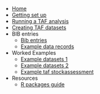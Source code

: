 
<!--
![TAF](http://ices.dk/SiteCollectionImages/TAF/TAF_info_gfx_no_descriptions.png)
-->

  - [Home](Home)
  - [Getting set up](Getting-set-up)
  - [Running a TAF analysis](Running-a-TAF-analysis)
  - [Creating TAF datasets](Creating-TAF-datasets)
  - BIB entries
      - [Bib entries](Bib-entries)
      - [Example data records](Example-data-records)
  - Worked Examples
      - [Example datasets 1](Example-datasets-1)
      - [Example datasets 2](Example-datasets-2)
        <!--  * [Example TAF scripts 1](Example-taf-scripts-1) -->
      - [Example taf stockassessment](Example-taf-stockassessment)
  - Resources
      - [R packages guide](R-packages-guide)
        <!--  * [List of presentations](List-of-presentations) -->
        <!--  * [Code Snippets](Code-Snippets) --> <!-- * TAF server
        * [Reading TAF files](Reading-TAF-files)
        -->

-----

<!--
* TAF Workshop material
  * Preliminaries
  * Getting Started with TAF
  * A minimal working example
  * [Running an existing analysis](Running-an-existing-analysis)
  * TAF hints and tips
  * Working with GitHub
  * The Bootstrap phase
    * Adding data sets
    * Making data sets avalailable to your analysis
  * The analysis phase
    * (data.R) Processing data
    * (model.R) Running a model
    * (output.R) Processing model output
    * (report.R) creating formated output, plots and documents
  * Worked examples and templates
    * SAM model on stockassessment.org
    * SAM model using the stockassessment R package
    * SS3
    * DLS
-->

<!--
* [API](API)
  * [Analyses](API-analyses)
  * [Expert groups](API-expert-groups)
-->
